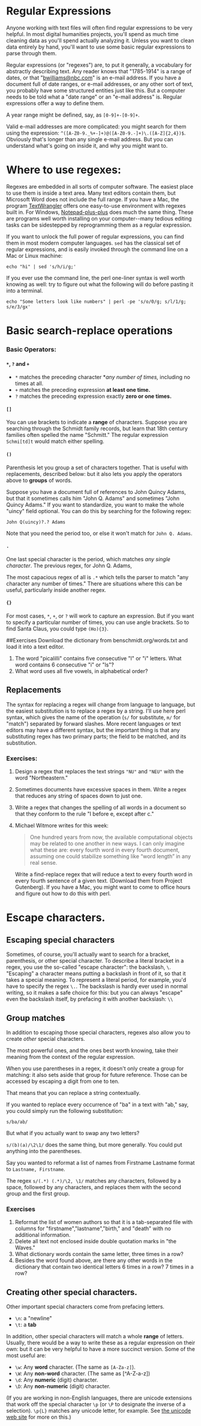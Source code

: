Regular Expressions
===================

Anyone working with text files will often find regular expressions to be very helpful.
In most digital humanities projects, you'll spend as much time cleaning data as you'll
spend actually analyzing it. Unless you want to clean data entirely by hand,
you'll want to use some basic regular expressions to parse through them.

Regular expressions (or "regexes") are, to put it generally, 
a vocabulary for abstractly describing text.
Any reader knows that "1785-1914" is a range of dates,
or that "bwilliams@nbc.com" is an e-mail address.
If you have a document full of date ranges, or e-mail addresses,
or any other sort of text, you probably have some structured entities
just like this.
But a computer needs to be told what a "date range" or
an "e-mail address" is. Regular expressions offer a way to define them.


A year range might be defined, say, as `[0-9]+-[0-9]+`.

Valid e-mail addresses are more complicated: you might search for them 
using the expression:
 `^([A-Z0-9._%+-]+)@([A-Z0-9.-]+)\.([A-Z]{2,4})$`.
Obviously that's longer than any single e-mail address. But you can understand what's
going on inside it, and why you might want to.


Where to use regexes:
=====================

Regexes are embedded in all sorts of computer software.
The easiest place to use them is inside a text area.
Many text editors contain them, but Microsoft Word does not include the full range.
If you have a Mac, the program [TextWrangler](http://www.barebones.com/products/textwrangler/)
offers one easy-to-use environment with regexes built in. For Windows,
[Notepad-plus-plus](http://notepad-plus-plus.org/) does much the same thing.
These are programs well worth installing on your computer--many tedious editing tasks can be 
sidestepped by reprogramming them as a regular expression.

If you want to unlock the full power of regular expressions, you can find them in most modern computer languages. 
`sed` has the classical set of regular expressions, and is easily invoked
through the command line on a Mac or Linux machine: 

`
echo "hi" | sed 's/h/i/g;'
`

If you ever use the command line, the perl one-liner syntax is well worth knowing as well:
try to figure out what the following will do before pasting it into a terminal.

`
echo "Some letters look like numbers" | perl -pe 's/o/0/g; s/l/1/g; s/e/3/gx'
`


Basic search-replace operations
===============================

### Basic Operators:

#### `*`, `?` and `+`

* `*` matches the preceding character **any number of times,* including no times at all.
* `+` matches the preceding expression **at least one time.**
* `?` matches the preceding expression exactly **zero or one times.**

#### `[]`

You can use brackets to indicate a **range** of characters. Suppose you are searching through the Schmidt family records, but learn that 18th century families often spelled the name "Schmitt." The regular expression `Schmi[td]t` would match either spelling. 


#### `()`

Parenthesis let you group a set of characters together. That is useful with replacements, described below: but it also lets you apply the operators above to **groups** of words.

Suppose you have a document full of references to John Quincy Adams, but that it sometimes calls him "John Q. Adams" and sometimes "John Quincy Adams." If you want to standardize, you want to make the whole "uincy" field optional. You can do this by searching for the following regex:

`John Q(uincy)?.? Adams`

Note that you need the period too, or else it won't match for `John Q. Adams`.

#### `.`

One last special character is the period, which matches *any single character*. The previous regex, for John Q. Adams, 

The most capacious regex of all is `.*` which tells the parser to match "any character any number of times." There are situations where this can be useful, particularly inside another regex.

#### `{}`

For most cases, `*`, `+`, or `?` will work to capture an expression. But if you want to specify a particular number of times, you can use angle brackets. So to find Santa Claus, you could type `(Ho){3}`.

##Exercises
Download the dictionary from benschmidt.org/words.txt and load it into a text editor.

1. The word "picalilli" contains five consecutive "l" or "i" letters. What word contains 6 consecutive "i" or "ls"?
2. What word uses all five vowels, in alphabetical order?


## Replacements

The syntax for replacing a regex will change from language to language, but the easiest substitution is to replace a regex by a string. I'll use here perl syntax, which gives the name of the operation (`s/` for substitute, `m/` for "match") separated by forward slashes. More recent languages or text editors may have a different syntax, but the important thing is that any substituting regex has two primary parts; the field to be matched, and its substitution.


### Exercises:

1. Design a regex that replaces the text strings `"NU"` and `"NEU"` with the word "Northeastern."

2. Sometimes documents have excessive spaces in them. Write a regex that reduces any string of spaces down to just one.

3. Write a regex that changes the spelling of all words in a document so that they conform to the rule "I before e, except after c."

4. Michael Witmore writes for this week:

	> One hundred years from now, the available computational objects may be related to one another in new ways. I can only imagine what these are: every fourth word in every fourth document, assuming one could stabilize something like “word length” in any real sense.

	Write a find-replace regex that will reduce a text to every fourth word in every fourth sentence of a given text. (Download them from Project Gutenberg). If you have a Mac, you might want to come to office hours and figure out how to do this with perl.

Escape characters.
==================
## Escaping special characters

Sometimes, of course, you'll actually want to search for a bracket, parenthesis, or other special character.
To describe a literal bracket in a regex, you use the so-called "escape character": the
backslash, `\`. "Escaping" a character means putting a backslash in front of it, so that it takes a special meaning. To represent a literal period, for example, you'd have to specify the regex `\.`. The backslash is hardly ever used in normal writing, so it makes a safe choice for this: but you can always "escape" even the backslash itself, by prefacing it with another backslash: `\\`

## Group matches

In addition to escaping those special characters, regexes also allow you to create *other* special characters.

The most powerful ones, and the ones best worth knowing, take their meaning from the context of the regular expression. 

When you use parentheses in a regex, it doesn't only create a group for matching: it also sets aside that group for future reference. Those can be accessed by escaping a digit from one to ten.

That means that you can replace a string contextually.

If you wanted to replace every occurrence of "ba" in a text with "ab," say, you could simply run the following substitution:

`s/ba/ab/`

But what if you actually want to swap any two letters?

`s/(b)(a)/\2\1/` does the same thing, but more generally. You could put anything into the parentheses.

Say you wanted to reformat a list of names from Firstname Lastname format to `Lastname, Firstname`. 

The regex `s/(.*) (.*)/\2, \1/` matches any characters, followed by a space, followed by any characters, and replaces them with the second group and the first group.

### Exercises

1. Reformat the list of women authors so that it is a tab-separated file with columns for "firstname","lastname","birth," and "death" with no additional information.
2. Delete all text not enclosed inside double quotation marks in "the Waves."
3. What dictionary words contain the same letter, three times in a row?
3. Besides the word found above, are there any other words in the dictionary that contain two identical letters 6 times in a row? 7 times in a row?

## Creating other special characters.
Other important special characters come from prefacing letters.

* `\n`: a "newline"
* `\t`: a **tab**


In addition, other special characters will match a whole **range** of letters.
Usually, there would be a way to write these as a regular expression on their own:
but it can be very helpful to have a more succinct version. Some of the most useful are:

* `\w`: Any **word** character. (The same as `[A-Za-z]`).
* `\W`: Any **non-word** character. (The same as [^A-Z-a-z])
* `\d`: Any **numeric** (digit) character.
* `\D`: Any **non-numeric** (digit) character.

(If you are working in non-English languages, there are unicode extensions that work off the special character `\p` (or `\P` to designate the inverse of a selection). `\p{L}` matches
any unicode letter, for example. See [the unicode web site](http://www.unicode.org/reports/tr18/) for more on this.)

